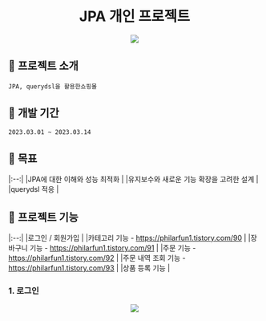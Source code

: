 
<h1 align="center">JPA 개인 프로젝트</h1>

<p align="center">
  <img src="./Readme_assets/메인페이지.jpg">
<p>


## :convenience_store: 프로젝트 소개
```
JPA, querydsl을 활용한쇼핑몰
```


## 📅 개발 기간
```
2023.03.01 ~ 2023.03.14
```

## 🔨 목표

|:--:|
|JPA에 대한 이해와 성능 최적화 |
|유지보수와 새로운 기능 확장을 고려한 설계 |
|querydsl 적응 |

## 🔨 프로젝트 기능

|:--:|
|로그인 / 회원가입 |
|카테고리 기능 - https://philarfun1.tistory.com/90 |
|장바구니 기능 - https://philarfun1.tistory.com/91 |
|주문 기능 - https://philarfun1.tistory.com/92 |
|주문 내역 조회 기능 - https://philarfun1.tistory.com/93 |
|상품 등록 기능 |

### 1. 로그인
<p align="center">
  <img src="./Readme_assets/login.jpg">
<p>
<br>




<!--Readme 참고 사이트-->
<!--https://github.com/n0hack/readme-template/blob/main/README.md-->
<!--https://github.com/n0hack/readme-template-->
